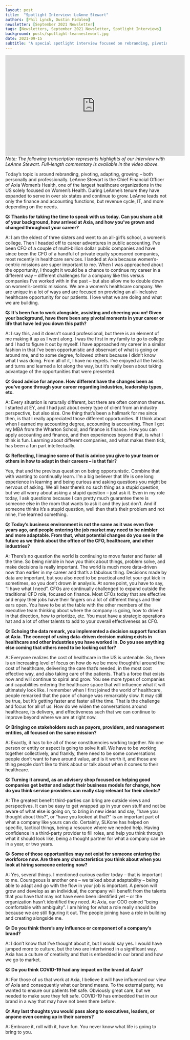 ```yaml
---
layout: post
title:  "Spotlight Interview: LeAnne Stewart"
authors: [Phil Lynch, Dustin Fidaleo]
newsletter: [September 2021 Newsletter]
tags: [Newsletters, September 2021 Newsletter, Spotlight Interviews]
background: posts/spotlight-leannestewart.jpg
date: 2021-09-15
subtitle: "A special spotlight interview focused on rebranding, pivoting, adapting, and growing – both personally and professionally."
---
```


<iframe width="560" height="315" src="https://www.youtube.com/embed/PeoGW6_B7R0" title="YouTube video player" frameborder="0" allow="accelerometer; autoplay; clipboard-write; encrypted-media; gyroscope; picture-in-picture" allowfullscreen></iframe>
<br>
<i>Note: The following transcription represents highlights of our interview with LeAnne Stewart. Full-length commentary is available in the video above.</i>

Today’s topic is around rebranding, pivoting, adapting, growing – both personally and professionally. LeAnne Stewart is the Chief Financial Officer of Axia Women’s Health, one of the largest healthcare organizations in the US solely focused on Women’s Health. During LeAnne’s tenure they have expanded to serve in over six states and continue to grow. LeAnne leads not only the finance and accounting functions, but revenue cycle, IT, and more depending on the needs. 

<b>Q: Thanks for taking the time to speak with us today. Can you share a bit of your background, how arrived at Axia, and how you’ve grown and changed throughout your career?</b> 

A: I am the eldest of three sisters and went to an all-girl’s school, a women’s college. Then I headed off to career adventures in public accounting. I’ve been CFO of a couple of multi-billion dollar public companies and have since been the CFO of a handful of private equity sponsored companies, most recently in healthcare services. I landed at Axia because women’s-centric missions are super important to me. When I was approached about the opportunity, I thought it would be a chance to continue my career in a different way – different challenges for a company like this versus companies I’ve worked with in the past – but also allow me to double down on women’s-centric missions. We are a women’s healthcare company. We are unique in a lot of ways and are focused on providing an all-inclusive healthcare opportunity for our patients. I love what we are doing and what we are building. 

<b>Q: It’s been fun to work alongside, assisting and cheering you on! Given your background, have there been any pivotal moments in your career or life that have led you down this path?</b>

A: I say this, and it doesn’t sound professional, but there is an element of me making it up as I went along. I was the first in my family to go to college and I had to figure it out by myself. I have approached my career in a similar fashion in that I’ve been opportunistic and observant of what is going on around me, and to some degree, followed others because I didn’t know what I was doing. From all of it, I have no regrets. I’ve enjoyed all the twists and turns and learned a lot along the way, but it’s really been about taking advantage of the opportunities that were presented. 

<b>Q: Good advice for anyone. How different have the changes been as you’ve gone through your career regarding industries, leadership types, etc.</b>

A: Every situation is naturally different, but there are often common themes. I started at EY, and I had just about every type of client from an industry perspective, but also size. One thing that’s been a hallmark for me since then, is that I really appreciated those different opportunities. If I think about when I earned my accounting degree, accounting is accounting. Then I got my MBA from the Wharton School, and finance is finance. How you can apply accounting and finance, and then experiences beyond that, is what I think is fun. Learning about different companies, and what makes them tick, has been a fun part intellectually.

<b>Q: Reflecting, I imagine some of that is advice you give to your team or others in how to adapt in their careers – is that fair?</b>

Yes, that and the previous question on being opportunistic. Combine that with wanting to continually learn. I’m a big believer that life is one long experience in learning and being curious and asking questions you might be nervous of asking. We all hear there’s no such thing as a stupid question, but we all worry about asking a stupid question – just ask it. Even in my role today, I ask questions because I can pretty much guarantee there is someone else in the room that wants to ask it and they just don’t. And if someone thinks it’s a stupid question, well then that’s their problem and not mine, I’ve learned something. 

<b>Q: Today’s business environment is not the same as it was even five years ago, and people entering the job market may need to be nimbler and more adaptable. From that, what potential changes do you see in the future as we think about the office of the CFO, healthcare, and other industries?</b>

A: There’s no question the world is continuing to move faster and faster all the time. So being nimble in how you think about things, problem solve, and make decisions is really important. The world is much more data-driven now than earlier in my career and that’s a fabulous thing. Decisions made by data are important, but you also need to be practical and let your gut kick in sometimes, so you don’t drown in analysis. At some point, you have to say, “I have what I need”. CFOs are continually challenged to expand outside the traditional CFO role, focused on finance. Most CFOs today that are effective and enjoy their jobs have their fingers on a lot of different things and their ears open. You have to be at the table with the other members of the executive team thinking about where the company is going, how to drive it in that direction, how to prioritize, etc. You must have a strategic operations hat and a lot of other talents to add to your overall effectiveness as CFO.

<b>Q: Echoing the data remark, you implemented a decision support function at Axia. The concept of using data-driven decision making exists in healthcare and other industries you have worked in. Do you see anything else coming that others need to be looking out for?</b>

A: Everyone realizes the cost of healthcare in the US is untenable. So, there is an increasing level of focus on how do we be more thoughtful around the cost of healthcare, delivering the care that’s needed, in the most cost effective way, and also taking care of the patients. That’s a force that exists now and will continue to spiral and grow. You see more types of companies and capabilities entering the healthcare space that will influence what it will ultimately look like. I remember when I first joined the world of healthcare, people remarked that the pace of change was remarkably slow. It may still be true, but it’s getting faster and faster all the time. That is the challenge and focus for all of us. How do we widen the conversations around healthcare, its delivery, and effectiveness such that we can continue to improve beyond where we are at right now. 

<b>Q: Bringing on stakeholders such as payors, providers, and management entities, all focused on the same mission?</b>

A: Exactly, it has to be all of those constituencies working together. No one person or entity or aspect is going to solve it all. We have to be working together collectively, and frankly, there need to be some conversations people don’t want to have around value, and is it worth it, and those are thing people don’t like to think about or talk about when it comes to their healthcare. 

<b>Q: Turning it around, as an advisory shop focused on helping good companies get better and adapt their business models for change, how do you think service providers can really stay relevant for their clients?</b>

A: The greatest benefit third-parties can bring are outside views and perspectives. It can be easy to get wrapped up in your own stuff and not be aware of what else is going on, to bring in new ideas and say, “have you thought about this?”, or “have you looked at that?” is an important part of what a company like yours can do. Certainly, SLKone has helped on specific, tactical things, being a resource where we needed help. Having confidence in a third-party provider to fill roles, and help you think through what it should look like, being a thought partner for what a company can be in a year, or two years.

<b>Q: Some of those opportunities may not exist for someone entering the workforce now. Are there any characteristics you think about when you look at hiring someone entering now?</b>

A: Yes, several things. I mentioned curious earlier today – that is important to me. Courageous is another one – we talked about adaptability – being able to adapt and go with the flow in your job is important. A person will grow and develop as an individual, the company will benefit from the talents that you have that may not have even been identified yet – or the organization hasn’t identified they need. At Axia, our COO coined “being comfortable with ambiguity”. I am hiring for what a role really should be because we are still figuring it out. The people joining have a role in building and creating alongside me. 

<b>Q: Do you think there’s any influence or component of a company’s brand?</b>

A: I don’t know that I’ve thought about it, but I would say yes. I would have jumped more to culture, but the two are intertwined in a significant way. Axia has a culture of creativity and that is embedded in our brand and how we go to market. 

<b>Q: Do you think COVID-19 had any impact on the brand at Axia?</b>

A: For those of us that work at Axia, I believe it will have influenced our view of Axia and consequently what our brand means. To the external party, we wanted to ensure our patients felt safe. Obviously great care, but we needed to make sure they felt safe. COVID-19 has embedded that in our brand in a way that may have not been there before. 

<b>Q: Any last thoughts you would pass along to executives, leaders, or anyone even coming up in their careers?</b>

A: Embrace it, roll with it, have fun. You never know what life is going to bring to you.
